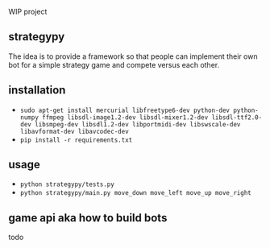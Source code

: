 WIP project

strategypy
----------

The idea is to provide a framework so that people can implement their own bot for a simple strategy game and compete versus each other.


installation
------------

* ```sudo apt-get install mercurial libfreetype6-dev python-dev python-numpy ffmpeg libsdl-image1.2-dev libsdl-mixer1.2-dev libsdl-ttf2.0-dev libsmpeg-dev libsdl1.2-dev libportmidi-dev libswscale-dev libavformat-dev libavcodec-dev```
* ```pip install -r requirements.txt```


usage
-----

* ```python strategypy/tests.py```
* ```python strategypy/main.py move_down move_left move_up move_right```


game api aka how to build bots
------------------------------

todo
